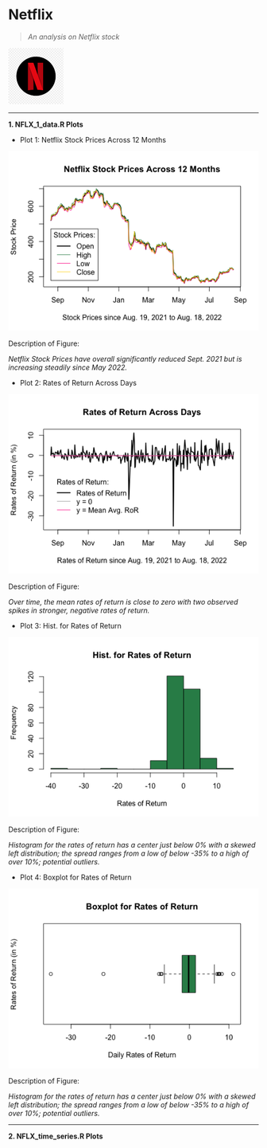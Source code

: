 
# Netflix
>*An analysis on Netflix stock*  

![Netflix Logo](https://github.com/rogersnd/Netflix/blob/main/Images/netflix_logo.png)

---

**1. NFLX_1_data.R Plots**  

- Plot 1: Netflix Stock Prices Across 12 Months  

![Netflix Stock Prices Across 12 Months](https://github.com/rogersnd/Netflix/blob/main/Images/netflix_stock_prices_across_12_months.png)  

Description of Figure:  

*Netflix Stock Prices have overall significantly reduced Sept. 2021 but is increasing steadily since May 2022.*  

- Plot 2: Rates of Return Across Days  

![Rates of Return Across Days](https://github.com/rogersnd/Netflix/blob/main/Images/rates_of_return_across_days.png)  

Description of Figure:  

*Over time, the mean rates of return is close to zero with two observed spikes in stronger, negative rates of return.*  

- Plot 3: Hist. for Rates of Return  

![Hist. for Rates of Return](https://github.com/rogersnd/Netflix/blob/main/Images/hist_for_rates_of_return.png)  

Description of Figure:  

*Histogram for the rates of return has a center just below 0% with a skewed left distribution; the spread ranges from a low of below -35% to a high of over 10%; potential outliers.*  

- Plot 4: Boxplot for Rates of Return  

![Boxplot for Rates of Return](https://github.com/rogersnd/Netflix/blob/main/Images/boxplot_for_rates_of_return.png)  

Description of Figure:  

*Histogram for the rates of return has a center just below 0% with a skewed left distribution; the spread ranges from a low of below -35% to a high of over 10%; potential outliers.*  

---

**2. NFLX_time_series.R Plots**  

